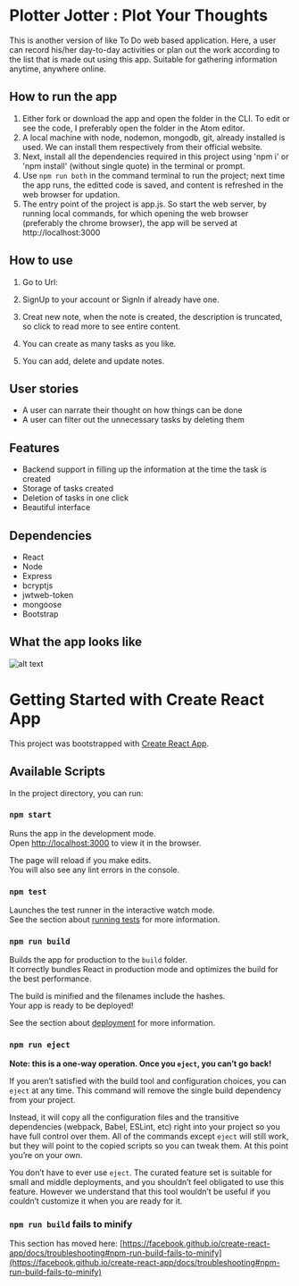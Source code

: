 # Plotter Jotter : Plot Your Thoughts

This is another version of like To Do web based application. Here, a user can record his/her day-to-day activities or plan out the work according to the list that is made out using this app. Suitable for gathering information anytime, anywhere online.

## How to run the app

1. Either fork or download the app and open the folder in the CLI. To edit or see the code, I preferably open the folder in the Atom editor.
2. A local machine with node, nodemon, mongodb, git, already installed is used. We can install them respectively from their official website.
3. Next, install all the dependencies required in this project using 'npm i' or 'npm install' (without single quote) in the terminal or prompt.
5. Use ```npm run both``` in the command terminal to run the project; next time the app runs, the editted code is saved, and content is refreshed in the web browser for updation.
4. The entry point of the project is app.js. So start the web server, by running local commands, for which opening the web browser (preferably the chrome browser), the app will be served at http://localhost:3000

## How to use

1. Go to Url:
2. SignUp to your account or SignIn if already have one.
3. Creat new note, when the note is created, the description is truncated, so click to read more to see entire content.

4. You can create as many tasks as you like.
5. You can add, delete and update notes.

## User stories

- A user can narrate their thought on how things can be done
- A user can filter out the unnecessary tasks by deleting them

## Features

- Backend support in filling up the information at the time the task is created
- Storage of tasks created
- Deletion of tasks in one click
- Beautiful interface

## Dependencies

- React
- Node
- Express
- bcryptjs
- jwtweb-token
- mongoose
- Bootstrap

## What the app looks like

![alt text](https://github.com/manishbajagai2/To-Do-App/blob/main/interface.png)

# Getting Started with Create React App

This project was bootstrapped with [Create React App](https://github.com/facebook/create-react-app).

## Available Scripts

In the project directory, you can run:

### `npm start`

Runs the app in the development mode.\
Open [http://localhost:3000](http://localhost:3000) to view it in the browser.

The page will reload if you make edits.\
You will also see any lint errors in the console.

### `npm test`

Launches the test runner in the interactive watch mode.\
See the section about [running tests](https://facebook.github.io/create-react-app/docs/running-tests) for more information.

### `npm run build`

Builds the app for production to the `build` folder.\
It correctly bundles React in production mode and optimizes the build for the best performance.

The build is minified and the filenames include the hashes.\
Your app is ready to be deployed!

See the section about [deployment](https://facebook.github.io/create-react-app/docs/deployment) for more information.

### `npm run eject`

**Note: this is a one-way operation. Once you `eject`, you can’t go back!**

If you aren’t satisfied with the build tool and configuration choices, you can `eject` at any time. This command will remove the single build dependency from your project.

Instead, it will copy all the configuration files and the transitive dependencies (webpack, Babel, ESLint, etc) right into your project so you have full control over them. All of the commands except `eject` will still work, but they will point to the copied scripts so you can tweak them. At this point you’re on your own.

You don’t have to ever use `eject`. The curated feature set is suitable for small and middle deployments, and you shouldn’t feel obligated to use this feature. However we understand that this tool wouldn’t be useful if you couldn’t customize it when you are ready for it.

### `npm run build` fails to minify

This section has moved here: [https://facebook.github.io/create-react-app/docs/troubleshooting#npm-run-build-fails-to-minify](https://facebook.github.io/create-react-app/docs/troubleshooting#npm-run-build-fails-to-minify)
